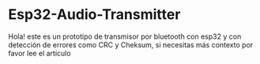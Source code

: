 # Esp32-Audio-Transmitter
Hola! este es un prototipo de transmisor por bluetooth con esp32 y con detección de errores
como CRC y Cheksum, si necesitas más contexto por favor lee el artículo
